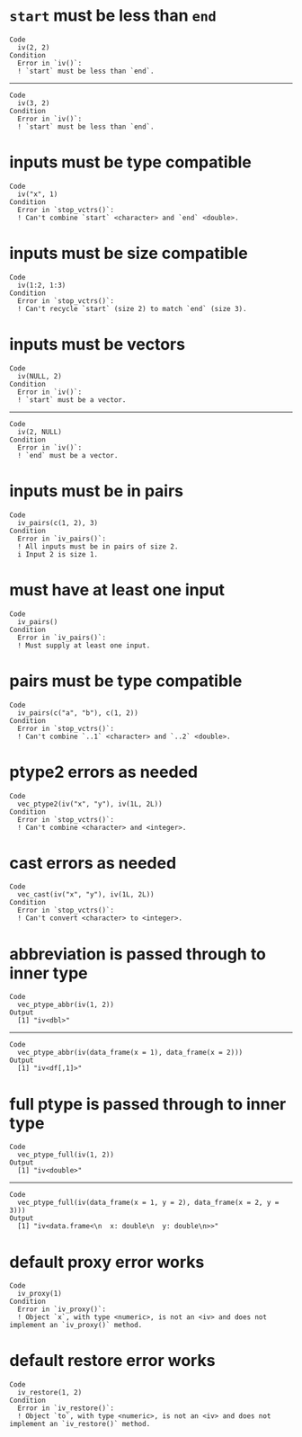 # `start` must be less than `end`

    Code
      iv(2, 2)
    Condition
      Error in `iv()`:
      ! `start` must be less than `end`.

---

    Code
      iv(3, 2)
    Condition
      Error in `iv()`:
      ! `start` must be less than `end`.

# inputs must be type compatible

    Code
      iv("x", 1)
    Condition
      Error in `stop_vctrs()`:
      ! Can't combine `start` <character> and `end` <double>.

# inputs must be size compatible

    Code
      iv(1:2, 1:3)
    Condition
      Error in `stop_vctrs()`:
      ! Can't recycle `start` (size 2) to match `end` (size 3).

# inputs must be vectors

    Code
      iv(NULL, 2)
    Condition
      Error in `iv()`:
      ! `start` must be a vector.

---

    Code
      iv(2, NULL)
    Condition
      Error in `iv()`:
      ! `end` must be a vector.

# inputs must be in pairs

    Code
      iv_pairs(c(1, 2), 3)
    Condition
      Error in `iv_pairs()`:
      ! All inputs must be in pairs of size 2.
      i Input 2 is size 1.

# must have at least one input

    Code
      iv_pairs()
    Condition
      Error in `iv_pairs()`:
      ! Must supply at least one input.

# pairs must be type compatible

    Code
      iv_pairs(c("a", "b"), c(1, 2))
    Condition
      Error in `stop_vctrs()`:
      ! Can't combine `..1` <character> and `..2` <double>.

# ptype2 errors as needed

    Code
      vec_ptype2(iv("x", "y"), iv(1L, 2L))
    Condition
      Error in `stop_vctrs()`:
      ! Can't combine <character> and <integer>.

# cast errors as needed

    Code
      vec_cast(iv("x", "y"), iv(1L, 2L))
    Condition
      Error in `stop_vctrs()`:
      ! Can't convert <character> to <integer>.

# abbreviation is passed through to inner type

    Code
      vec_ptype_abbr(iv(1, 2))
    Output
      [1] "iv<dbl>"

---

    Code
      vec_ptype_abbr(iv(data_frame(x = 1), data_frame(x = 2)))
    Output
      [1] "iv<df[,1]>"

# full ptype is passed through to inner type

    Code
      vec_ptype_full(iv(1, 2))
    Output
      [1] "iv<double>"

---

    Code
      vec_ptype_full(iv(data_frame(x = 1, y = 2), data_frame(x = 2, y = 3)))
    Output
      [1] "iv<data.frame<\n  x: double\n  y: double\n>>"

# default proxy error works

    Code
      iv_proxy(1)
    Condition
      Error in `iv_proxy()`:
      ! Object `x`, with type <numeric>, is not an <iv> and does not implement an `iv_proxy()` method.

# default restore error works

    Code
      iv_restore(1, 2)
    Condition
      Error in `iv_restore()`:
      ! Object `to`, with type <numeric>, is not an <iv> and does not implement an `iv_restore()` method.

